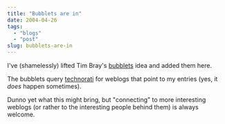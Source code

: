 ```yaml
---
title: "Bubblets are in"
date: 2004-04-26
tags: 
  - "blogs"
  - "post"
slug: bubblets-are-in
---
```


I've (shamelessly) lifted Tim Bray's [bubblets](http://www.tbray.org/ongoing/When/200x/2004/04/21/CosmoBubbles) idea and added them here.

The bubblets query [technorati](http://www.technorati.com/) for weblogs that point to my entries (yes, it _does_ happen sometimes).

Dunno yet what this might bring, but "connecting" to more interesting weblogs (or rather to the interesting people behind them) is always welcome.
